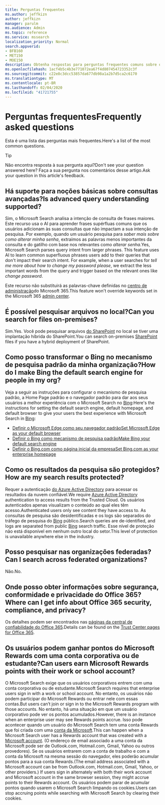 ```yaml
---
title: Perguntas frequentes
ms.author: jeffkizn
author: jeffkizn
manager: parulm
ms.audience: Admin
ms.topic: reference
ms.service: mssearch
localization_priority: Normal
search.appverid:
- BFB160
- MET150
- MOE150
description: Obtenha respostas para perguntas frequentes comuns sobre o Enterprise Search e a Pesquisa da Microsoft
ms.openlocfilehash: 1acf4b5c4b3e771072ea67f4d807454723352c3f
ms.sourcegitcommit: c22e8c3dcc53857da677db98a1a2b7d5ca2c6170
ms.translationtype: MT
ms.contentlocale: pt-BR
ms.lasthandoff: 02/04/2020
ms.locfileid: "41721755"
---
```

<!-- markdownlint-disable no-trailing-punctuation -->
# <a name="frequently-asked-questions"></a><span data-ttu-id="2a3c3-103">Perguntas frequentes</span><span class="sxs-lookup"><span data-stu-id="2a3c3-103">Frequently asked questions</span></span>

<span data-ttu-id="2a3c3-104">Esta é uma lista das perguntas mais frequentes.</span><span class="sxs-lookup"><span data-stu-id="2a3c3-104">Here's a list of the most common questions.</span></span>

> [!TIP]
> <span data-ttu-id="2a3c3-105">Não encontra resposta à sua pergunta aqui?</span><span class="sxs-lookup"><span data-stu-id="2a3c3-105">Don't see your question answered here?</span></span> <span data-ttu-id="2a3c3-106">Faça a sua pergunta nos comentários desse artigo.</span><span class="sxs-lookup"><span data-stu-id="2a3c3-106">Ask your question in this article's feedback.</span></span>

## <a name="is-advanced-query-understanding-supported"></a><span data-ttu-id="2a3c3-107">Há suporte para noções básicas sobre consultas avançadas?</span><span class="sxs-lookup"><span data-stu-id="2a3c3-107">Is advanced query understanding supported?</span></span>

<span data-ttu-id="2a3c3-p102">Sim, o Microsoft Search analisa a intenção de consulta de frases maiores. Este recurso usa o AI para aprender frases supérfluas comuns que os usuários adicionam às suas consultas que não impactam a sua intenção de pesquisa. Por exemplo, quando um usuário pesquisa para *saber mais sobre como alterar minha senha*, extraímos as palavras menos importantes da consulta e do gatilho com base nos relevantes como *alterar senha*.</span><span class="sxs-lookup"><span data-stu-id="2a3c3-p102">Yes, Microsoft Search parses query intent from larger phrases. This feature uses AI to learn common superfluous phrases users add to their queries that don't impact their search intent. For example, when a user searches for *tell me more about how to change my password please*, we extract the less important words from the query and trigger based on the relevant ones like *change password*.</span></span>
  
<span data-ttu-id="2a3c3-111">Este recurso não substituirá as palavras-chave definidas no [centro de administração](https://admin.microsoft.com)do Microsoft 365.</span><span class="sxs-lookup"><span data-stu-id="2a3c3-111">This feature won't override keywords set in the Microsoft 365 [admin center](https://admin.microsoft.com).</span></span>
  
## <a name="can-you-search-for-files-on-premises"></a><span data-ttu-id="2a3c3-112">É possível pesquisar arquivos no local?</span><span class="sxs-lookup"><span data-stu-id="2a3c3-112">Can you search for files on-premises?</span></span>

<span data-ttu-id="2a3c3-113">Sim.</span><span class="sxs-lookup"><span data-stu-id="2a3c3-113">Yes.</span></span> <span data-ttu-id="2a3c3-114">Você pode pesquisar arquivos [do SharePoint](http://sharepoint.com/) no local se tiver uma implantação híbrida do SharePoint.</span><span class="sxs-lookup"><span data-stu-id="2a3c3-114">You can search on-premises [SharePoint](http://sharepoint.com/) files if you have a hybrid deployment of SharePoint.</span></span>
  
## <a name="how-do-i-make-bing-the-default-search-engine-for-people-in-my-org"></a><span data-ttu-id="2a3c3-115">Como posso transformar o Bing no mecanismo de pesquisa padrão da minha organização?</span><span class="sxs-lookup"><span data-stu-id="2a3c3-115">How do I make Bing the default search engine for people in my org?</span></span>

<span data-ttu-id="2a3c3-116">Veja a seguir as instruções para configurar o mecanismo de pesquisa padrão, a Home Page padrão e o navegador padrão para dar aos seus usuários a melhor experiência com o Microsoft Search no [Bing](https://Bing.com):</span><span class="sxs-lookup"><span data-stu-id="2a3c3-116">Here's the instructions for setting the default search engine, default homepage, and default browser to give your users the best experience with Microsoft Search in [Bing](https://Bing.com):</span></span>

- [<span data-ttu-id="2a3c3-117">Definir o Microsoft Edge como seu navegador padrão</span><span class="sxs-lookup"><span data-stu-id="2a3c3-117">Set Microsoft Edge as your default browser</span></span>](set-default-browser.md)
- [<span data-ttu-id="2a3c3-118">Definir o Bing como mecanismo de pesquisa padrão</span><span class="sxs-lookup"><span data-stu-id="2a3c3-118">Make Bing your default search engine</span></span>](set-default-search-engine.md)
- [<span data-ttu-id="2a3c3-119">Definir o Bing.com como página inicial da empresa</span><span class="sxs-lookup"><span data-stu-id="2a3c3-119">Set Bing.com as your enterprise homepage</span></span>](set-default-homepage.md)

## <a name="how-are-my-search-results-protected"></a><span data-ttu-id="2a3c3-120">Como os resultados da pesquisa são protegidos?</span><span class="sxs-lookup"><span data-stu-id="2a3c3-120">How are my search results protected?</span></span>

<span data-ttu-id="2a3c3-121">Requer a autenticação [do Azure Active Directory](https://docs.microsoft.com/azure/active-directory/) para acessar os resultados da nuvem confiável.</span><span class="sxs-lookup"><span data-stu-id="2a3c3-121">We require [Azure Active Directory](https://docs.microsoft.com/azure/active-directory/) authentication to access results from the Trusted Cloud.</span></span> <span data-ttu-id="2a3c3-122">Os usuários autenticados apenas visualizam o conteúdo ao qual eles têm acesso.</span><span class="sxs-lookup"><span data-stu-id="2a3c3-122">Authenticated users only see content they have access to.</span></span> <span data-ttu-id="2a3c3-123">As consultas de pesquisa são desidentificadas e os logs são separados do tráfego de pesquisa do [Bing](https://Bing.com) público.</span><span class="sxs-lookup"><span data-stu-id="2a3c3-123">Search queries are de-identified, and logs are separated from public [Bing](https://Bing.com) search traffic.</span></span> <span data-ttu-id="2a3c3-124">Esse nível de proteção não está disponível em nenhum outro local do setor.</span><span class="sxs-lookup"><span data-stu-id="2a3c3-124">This level of protection is unavailable anywhere else in the industry.</span></span>

## <a name="can-i-search-across-federated-organizations"></a><span data-ttu-id="2a3c3-125">Posso pesquisar nas organizações federadas?</span><span class="sxs-lookup"><span data-stu-id="2a3c3-125">Can I search across federated organizations?</span></span>

<span data-ttu-id="2a3c3-126">Não.</span><span class="sxs-lookup"><span data-stu-id="2a3c3-126">No.</span></span>

## <a name="where-can-i-get-info-about-office-365-security-compliance-and-privacy"></a><span data-ttu-id="2a3c3-127">Onde posso obter informações sobre segurança, conformidade e privacidade do Office 365?</span><span class="sxs-lookup"><span data-stu-id="2a3c3-127">Where can I get info about Office 365 security, compliance, and privacy?</span></span>

<span data-ttu-id="2a3c3-128">Os detalhes podem ser encontrados nas [páginas da central de confiabilidade do Office 365](https://www.microsoft.com/TrustCenter/CloudServices/office365/default.aspx).</span><span class="sxs-lookup"><span data-stu-id="2a3c3-128">Details can be found on the [Trust Center pages for Office 365](https://www.microsoft.com/TrustCenter/CloudServices/office365/default.aspx).</span></span>

## <a name="can-users-earn-microsoft-rewards-points-with-their-work-or-school-account"></a><span data-ttu-id="2a3c3-129">Os usuários podem ganhar pontos do Microsoft Rewards com uma conta corporativa ou de estudante?</span><span class="sxs-lookup"><span data-stu-id="2a3c3-129">Can users earn Microsoft Rewards points with their work or school account?</span></span>

<span data-ttu-id="2a3c3-130">O Microsoft Search exige que os usuários corporativos entrem com uma conta corporativa ou de estudante.</span><span class="sxs-lookup"><span data-stu-id="2a3c3-130">Microsoft Search requires that enterprise users sign in with a work or school account.</span></span> <span data-ttu-id="2a3c3-131">No entanto, os usuários não podem participar do Microsoft Rewards ou entrar nele com essas contas.</span><span class="sxs-lookup"><span data-stu-id="2a3c3-131">But users can’t join or sign in to the Microsoft Rewards program with those accounts.</span></span> <span data-ttu-id="2a3c3-132">No entanto, há uma situação em que um usuário corporativo pode ver os pontos acumulados.</span><span class="sxs-lookup"><span data-stu-id="2a3c3-132">However, there is an instance when an enterprise user may see Rewards points accrue.</span></span> <span data-ttu-id="2a3c3-133">Isso pode acontecer quando um usuário do Microsoft Search tem uma conta Rewards que foi criada com uma [conta da Microsoft](https://www.microsoft.com/welcome?rtc=1).</span><span class="sxs-lookup"><span data-stu-id="2a3c3-133">This can happen when a Microsoft Search user has a Rewards account that was created with a [Microsoft account](https://www.microsoft.com/welcome?rtc=1).</span></span> <span data-ttu-id="2a3c3-134">(O endereço de email associado a uma conta da Microsoft pode ser de Outlook.com, Hotmail.com, Gmail, Yahoo ou outros provedores). Se os usuários entrarem com a conta de trabalho e com a conta da Microsoft na mesma sessão do navegador, eles poderão acumular pontos para a sua conta Rewards.</span><span class="sxs-lookup"><span data-stu-id="2a3c3-134">(The email address associated with a Microsoft account can be from Outlook.com, Hotmail.com, Gmail, Yahoo, or other providers.) If users sign in alternately with both their work account and Microsoft account in the same browser session, they might accrue points to their Rewards account.</span></span> <span data-ttu-id="2a3c3-135">Os usuários podem parar de acumular pontos quando usarem o Microsoft Search limpando os cookies.</span><span class="sxs-lookup"><span data-stu-id="2a3c3-135">Users can stop accruing points while searching with Microsoft Search by clearing their cookies.</span></span>
